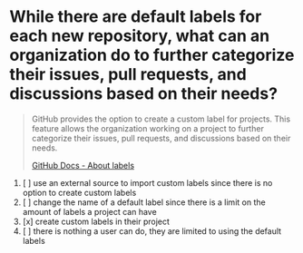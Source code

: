# While there are default labels for each new repository, what can an organization do to further categorize their issues, pull requests, and discussions based on their needs?

> GitHub provides the option to create a custom label for projects. This feature allows the organization working on a project to further categorize their issues, pull requests, and discussions based on their needs.
> 
> [GitHub Docs - About labels](https://docs.github.com/en/issues/using-labels-and-milestones-to-track-work/managing-labels#about-labels)

1. [ ] use an external source to import custom labels since there is no option to create custom labels
1. [ ] change the name of a default label since there is a limit on the amount of labels a project can have
1. [x] create custom labels in their project
1. [ ] there is nothing a user can do, they are limited to using the default labels